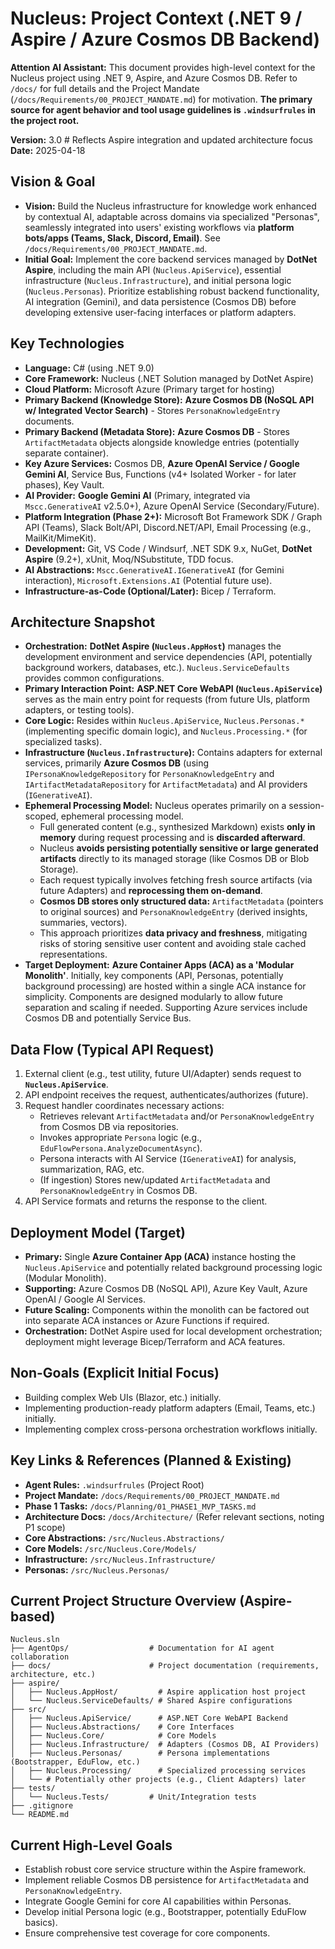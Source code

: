 # Nucleus: Project Context (.NET 9 / Aspire / Azure Cosmos DB Backend)

**Attention AI Assistant:** This document provides high-level context for the Nucleus project using .NET 9, Aspire, and Azure Cosmos DB. Refer to `/docs/` for full details and the Project Mandate (`/docs/Requirements/00_PROJECT_MANDATE.md`) for motivation. **The primary source for agent behavior and tool usage guidelines is `.windsurfrules` in the project root.**

**Version:** 3.0 # Reflects Aspire integration and updated architecture focus
**Date:** 2025-04-18

## Vision & Goal

*   **Vision:** Build the Nucleus infrastructure for knowledge work enhanced by contextual AI, adaptable across domains via specialized "Personas", seamlessly integrated into users' existing workflows via **platform bots/apps (Teams, Slack, Discord, Email)**. See `/docs/Requirements/00_PROJECT_MANDATE.md`.
*   **Initial Goal:** Implement the core backend services managed by **DotNet Aspire**, including the main API (`Nucleus.ApiService`), essential infrastructure (`Nucleus.Infrastructure`), and initial persona logic (`Nucleus.Personas`). Prioritize establishing robust backend functionality, AI integration (Gemini), and data persistence (Cosmos DB) before developing extensive user-facing interfaces or platform adapters.

## Key Technologies

*   **Language:** C# (using .NET 9.0)
*   **Core Framework:** Nucleus (.NET Solution managed by DotNet Aspire)
*   **Cloud Platform:** Microsoft Azure (Primary target for hosting)
*   **Primary Backend (Knowledge Store):** **Azure Cosmos DB (NoSQL API w/ Integrated Vector Search)** - Stores `PersonaKnowledgeEntry` documents.
*   **Primary Backend (Metadata Store):** **Azure Cosmos DB** - Stores `ArtifactMetadata` objects alongside knowledge entries (potentially separate container).
*   **Key Azure Services:** Cosmos DB, **Azure OpenAI Service / Google Gemini AI**, Service Bus, Functions (v4+ Isolated Worker - for later phases), Key Vault.
*   **AI Provider:** **Google Gemini AI** (Primary, integrated via `Mscc.GenerativeAI` v2.5.0+), Azure OpenAI Service (Secondary/Future).
*   **Platform Integration (Phase 2+):** Microsoft Bot Framework SDK / Graph API (Teams), Slack Bolt/API, Discord.NET/API, Email Processing (e.g., MailKit/MimeKit).
*   **Development:** Git, VS Code / Windsurf, .NET SDK 9.x, NuGet, **DotNet Aspire** (9.2+), xUnit, Moq/NSubstitute, TDD focus.
*   **AI Abstractions:** `Mscc.GenerativeAI.IGenerativeAI` (for Gemini interaction), `Microsoft.Extensions.AI` (Potential future use).
*   **Infrastructure-as-Code (Optional/Later):** Bicep / Terraform.

## Architecture Snapshot

*   **Orchestration:** **DotNet Aspire (`Nucleus.AppHost`)** manages the development environment and service dependencies (API, potentially background workers, databases, etc.). `Nucleus.ServiceDefaults` provides common configurations.
*   **Primary Interaction Point:** **ASP.NET Core WebAPI (`Nucleus.ApiService`)** serves as the main entry point for requests (from future UIs, platform adapters, or testing tools).
*   **Core Logic:** Resides within `Nucleus.ApiService`, `Nucleus.Personas.*` (implementing specific domain logic), and `Nucleus.Processing.*` (for specialized tasks).
*   **Infrastructure (`Nucleus.Infrastructure`):** Contains adapters for external services, primarily **Azure Cosmos DB** (using `IPersonaKnowledgeRepository` for `PersonaKnowledgeEntry` and `IArtifactMetadataRepository` for `ArtifactMetadata`) and AI providers (`IGenerativeAI`).
*   **Ephemeral Processing Model:** Nucleus operates primarily on a session-scoped, ephemeral processing model. 
    *   Full generated content (e.g., synthesized Markdown) exists **only in memory** during request processing and is **discarded afterward**. 
    *   Nucleus **avoids persisting potentially sensitive or large generated artifacts** directly to its managed storage (like Cosmos DB or Blob Storage).
    *   Each request typically involves fetching fresh source artifacts (via future Adapters) and **reprocessing them on-demand**.
    *   **Cosmos DB stores only structured data:** `ArtifactMetadata` (pointers to original sources) and `PersonaKnowledgeEntry` (derived insights, summaries, vectors).
    *   This approach prioritizes **data privacy and freshness**, mitigating risks of storing sensitive user content and avoiding stale cached representations.
*   **Target Deployment:** **Azure Container Apps (ACA) as a 'Modular Monolith'**. Initially, key components (API, Personas, potentially background processing) are hosted within a single ACA instance for simplicity. Components are designed modularly to allow future separation and scaling if needed. Supporting Azure services include Cosmos DB and potentially Service Bus.

## Data Flow (Typical API Request)

1.  External client (e.g., test utility, future UI/Adapter) sends request to **`Nucleus.ApiService`**.
2.  API endpoint receives the request, authenticates/authorizes (future).
3.  Request handler coordinates necessary actions:
    *   Retrieves relevant `ArtifactMetadata` and/or `PersonaKnowledgeEntry` from Cosmos DB via repositories.
    *   Invokes appropriate `Persona` logic (e.g., `EduFlowPersona.AnalyzeDocumentAsync`).
    *   Persona interacts with AI Service (`IGenerativeAI`) for analysis, summarization, RAG, etc.
    *   (If ingestion) Stores new/updated `ArtifactMetadata` and `PersonaKnowledgeEntry` in Cosmos DB.
4.  API Service formats and returns the response to the client.

## Deployment Model (Target)

*   **Primary:** Single **Azure Container App (ACA)** instance hosting the `Nucleus.ApiService` and potentially related background processing logic (Modular Monolith).
*   **Supporting:** Azure Cosmos DB (NoSQL API), Azure Key Vault, Azure OpenAI / Google AI Services.
*   **Future Scaling:** Components within the monolith can be factored out into separate ACA instances or Azure Functions if required.
*   **Orchestration:** DotNet Aspire used for local development orchestration; deployment might leverage Bicep/Terraform and ACA features.

## Non-Goals (Explicit Initial Focus)

*   Building complex Web UIs (Blazor, etc.) initially.
*   Implementing production-ready platform adapters (Email, Teams, etc.) initially.
*   Implementing complex cross-persona orchestration workflows initially.

## Key Links & References (Planned & Existing)

*   **Agent Rules:** `.windsurfrules` (Project Root)
*   **Project Mandate:** `/docs/Requirements/00_PROJECT_MANDATE.md`
*   **Phase 1 Tasks:** `/docs/Planning/01_PHASE1_MVP_TASKS.md`
*   **Architecture Docs:** `/docs/Architecture/` (Refer relevant sections, noting P1 scope)
*   **Core Abstractions:** `/src/Nucleus.Abstractions/`
*   **Core Models:** `/src/Nucleus.Core/Models/`
*   **Infrastructure:** `/src/Nucleus.Infrastructure/`
*   **Personas:** `/src/Nucleus.Personas/`

## Current Project Structure Overview (Aspire-based)

```
Nucleus.sln
├── AgentOps/                  # Documentation for AI agent collaboration
├── docs/                      # Project documentation (requirements, architecture, etc.)
├── aspire/
│   ├── Nucleus.AppHost/         # Aspire application host project
│   └── Nucleus.ServiceDefaults/ # Shared Aspire configurations
├── src/
│   ├── Nucleus.ApiService/      # ASP.NET Core WebAPI Backend
│   ├── Nucleus.Abstractions/    # Core Interfaces
│   ├── Nucleus.Core/            # Core Models
│   ├── Nucleus.Infrastructure/  # Adapters (Cosmos DB, AI Providers)
│   ├── Nucleus.Personas/        # Persona implementations (Bootstrapper, EduFlow, etc.)
│   ├── Nucleus.Processing/      # Specialized processing services
│   └── # Potentially other projects (e.g., Client Adapters) later
├── tests/ 
│   └── Nucleus.Tests/         # Unit/Integration tests
├── .gitignore
└── README.md
```

## Current High-Level Goals

*   Establish robust core service structure within the Aspire framework.
*   Implement reliable Cosmos DB persistence for `ArtifactMetadata` and `PersonaKnowledgeEntry`.
*   Integrate Google Gemini for core AI capabilities within Personas.
*   Develop initial Persona logic (e.g., Bootstrapper, potentially EduFlow basics).
*   Ensure comprehensive test coverage for core components.